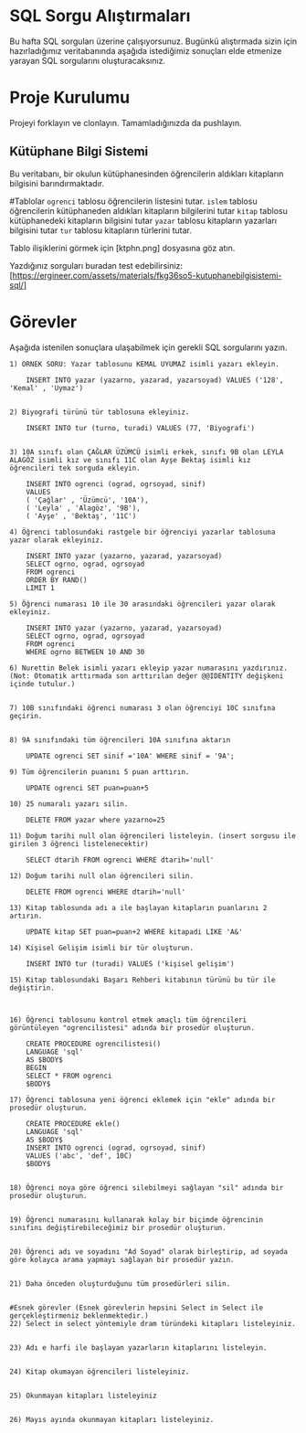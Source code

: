 # SQL Sorgu Alıştırmaları

Bu hafta SQL sorguları üzerine çalışıyorsunuz. Bugünkü alıştırmada sizin için hazırladığımız veritabanında aşağıda istediğimiz sonuçları elde etmenize yarayan SQL sorgularını oluşturacaksınız.

# Proje Kurulumu
Projeyi forklayın ve clonlayın. Tamamladığınızda da pushlayın.

## Kütüphane Bilgi Sistemi

Bu veritabanı, bir okulun kütüphanesinden öğrencilerin aldıkları kitapların bilgisini barındırmaktadır.

#Tablolar 
`ogrenci` tablosu öğrencilerin listesini tutar.
`islem` tablosu öğrencilerin kütüphaneden aldıkları kitapların bilgilerini tutar
`kitap` tablosu kütüphanedeki kitapların bilgisini tutar
`yazar` tablosu kitapların yazarları bilgisini tutar
`tur` tablosu kitapların türlerini tutar.

Tablo ilişiklerini görmek için [ktphn.png] dosyasına göz atın.

Yazdığınız sorguları buradan test edebilirsiniz: [https://ergineer.com/assets/materials/fkg36so5-kutuphanebilgisistemi-sql/]



# Görevler
Aşağıda istenilen sonuçlara ulaşabilmek için gerekli SQL sorgularını yazın. 



	1) ÖRNEK SORU: Yazar tablosunu KEMAL UYUMAZ isimli yazarı ekleyin.
	
        INSERT INTO yazar (yazarno, yazarad, yazarsoyad) VALUES ('128', 'Kemal' , 'Uymaz')
      
	
	2) Biyografi türünü tür tablosuna ekleyiniz.
	 
	    INSERT INTO tur (turno, turadi) VALUES (77, 'Biyografi')
	    
	
	3) 10A sınıfı olan ÇAĞLAR ÜZÜMCÜ isimli erkek, sınıfı 9B olan LEYLA ALAGÖZ isimli kız ve sınıfı 11C olan Ayşe Bektaş isimli kız öğrencileri tek sorguda ekleyin. 
	 
	    INSERT INTO ogrenci (ograd, ogrsoyad, sinif)
		VALUES 
		( 'Çağlar' , 'Üzümcü', '10A'),
		( 'Leyla' , 'Alagöz', '9B'),
		( 'Ayşe' , 'Bektaş', '11C')
	
	4) Öğrenci tablosundaki rastgele bir öğrenciyi yazarlar tablosuna yazar olarak ekleyiniz.
	
	    INSERT INTO yazar (yazarno, yazarad, yazarsoyad)
		SELECT ogrno, ograd, ogrsoyad
		FROM ogrenci
		ORDER BY RAND()
        LIMIT 1
	
	5) Öğrenci numarası 10 ile 30 arasındaki öğrencileri yazar olarak ekleyiniz.
	    
		INSERT INTO yazar (yazarno, yazarad, yazarsoyad)
		SELECT ogrno, ograd, ogrsoyad
		FROM ogrenci
		WHERE ogrno BETWEEN 10 AND 30
	
	6) Nurettin Belek isimli yazarı ekleyip yazar numarasını yazdırınız.
	(Not: Otomatik arttırmada son arttırılan değer @@IDENTITY değişkeni içinde tutulur.)
	
	
	7) 10B sınıfındaki öğrenci numarası 3 olan öğrenciyi 10C sınıfına geçirin.
	
	
	8) 9A sınıfındaki tüm öğrencileri 10A sınıfına aktarın
	  
	    UPDATE ogrenci SET sinif ='10A' WHERE sinif = '9A';
	
	9) Tüm öğrencilerin puanını 5 puan arttırın.
	 
	    UPDATE ogrenci SET puan=puan+5 
	
	10) 25 numaralı yazarı silin.

        DELETE FROM yazar where yazarno=25

	11) Doğum tarihi null olan öğrencileri listeleyin. (insert sorgusu ile girilen 3 öğrenci listelenecektir)
	 
	    SELECT dtarih FROM ogrenci WHERE dtarih='null'
	
	12) Doğum tarihi null olan öğrencileri silin. 
	
	    DELETE FROM ogrenci WHERE dtarih='null'
	
	13) Kitap tablosunda adı a ile başlayan kitapların puanlarını 2 artırın.
	 
	    UPDATE kitap SET puan=puan+2 WHERE kitapadi LIKE 'A&'
	
	14) Kişisel Gelişim isimli bir tür oluşturun.
	
	    INSERT INTO tur (turadi) VALUES ('kişisel gelişim')
	
	15) Kitap tablosundaki Başarı Rehberi kitabının türünü bu tür ile değiştirin.
	
	    
	
	16) Öğrenci tablosunu kontrol etmek amaçlı tüm öğrencileri görüntüleyen "ogrencilistesi" adında bir prosedür oluşturun.
	
	    CREATE PROCEDURE ogrencilistesi()
		LANGUAGE 'sql'
        AS $BODY$
        BEGIN 
        SELECT * FROM ogrenci 
        $BODY$
	 
	17) Öğrenci tablosuna yeni öğrenci eklemek için "ekle" adında bir prosedür oluşturun.
	
	    CREATE PROCEDURE ekle()
		LANGUAGE 'sql'
		AS $BODY$
	    INSERT INTO ogrenci (ograd, ogrsoyad, sinif)
		VALUES ('abc', 'def', 10C)
		$BODY$

	
	18) Öğrenci noya göre öğrenci silebilmeyi sağlayan "sil" adında bir prosedür oluşturun.
	
	
	19) Öğrenci numarasını kullanarak kolay bir biçimde öğrencinin sınıfını değiştirebileceğimiz bir prosedür oluşturun.
	
	
	20) Öğrenci adı ve soyadını "Ad Soyad" olarak birleştirip, ad soyada göre kolayca arama yapmayı sağlayan bir prosedür yazın.
	
	
	21) Daha önceden oluşturduğunu tüm prosedürleri silin.
	
	
	#Esnek görevler (Esnek görevlerin hepsini Select in Select ile gerçekleştirmeniz beklenmektedir.)
	22) Select in select yöntemiyle dram türündeki kitapları listeleyiniz.
	
	
	23) Adı e harfi ile başlayan yazarların kitaplarını listeleyin.
	
	
	24) Kitap okumayan öğrencileri listeleyiniz.
	
	
	25) Okunmayan kitapları listeleyiniz

	
	26) Mayıs ayında okunmayan kitapları listeleyiniz.
